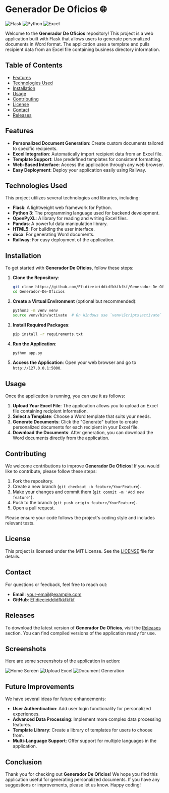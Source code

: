 # Generador De Oficios 🌐

![Flask](https://img.shields.io/badge/Flask-1.1.2-blue) ![Python](https://img.shields.io/badge/Python-3.8.5-green) ![Excel](https://img.shields.io/badge/Excel-Data%20Processing-yellowgreen)

Welcome to the **Generador De Oficios** repository! This project is a web application built with Flask that allows users to generate personalized documents in Word format. The application uses a template and pulls recipient data from an Excel file containing business directory information. 

## Table of Contents

- [Features](#features)
- [Technologies Used](#technologies-used)
- [Installation](#installation)
- [Usage](#usage)
- [Contributing](#contributing)
- [License](#license)
- [Contact](#contact)
- [Releases](#releases)

## Features

- **Personalized Document Generation**: Create custom documents tailored to specific recipients.
- **Excel Integration**: Automatically import recipient data from an Excel file.
- **Template Support**: Use predefined templates for consistent formatting.
- **Web-Based Interface**: Access the application through any web browser.
- **Easy Deployment**: Deploy your application easily using Railway.

## Technologies Used

This project utilizes several technologies and libraries, including:

- **Flask**: A lightweight web framework for Python.
- **Python 3**: The programming language used for backend development.
- **OpenPyXL**: A library for reading and writing Excel files.
- **Pandas**: A powerful data manipulation library.
- **HTML5**: For building the user interface.
- **docx**: For generating Word documents.
- **Railway**: For easy deployment of the application.

## Installation

To get started with **Generador De Oficios**, follow these steps:

1. **Clone the Repository**:
   ```bash
   git clone https://github.com/Efidieeieiddidfkkfkfkf/Generador-De-Oficios.git
   cd Generador-De-Oficios
   ```

2. **Create a Virtual Environment** (optional but recommended):
   ```bash
   python3 -m venv venv
   source venv/bin/activate  # On Windows use `venv\Scripts\activate`
   ```

3. **Install Required Packages**:
   ```bash
   pip install -r requirements.txt
   ```

4. **Run the Application**:
   ```bash
   python app.py
   ```

5. **Access the Application**:
   Open your web browser and go to `http://127.0.0.1:5000`.

## Usage

Once the application is running, you can use it as follows:

1. **Upload Your Excel File**: The application allows you to upload an Excel file containing recipient information.
2. **Select a Template**: Choose a Word template that suits your needs.
3. **Generate Documents**: Click the "Generate" button to create personalized documents for each recipient in your Excel file.
4. **Download the Documents**: After generation, you can download the Word documents directly from the application.

## Contributing

We welcome contributions to improve **Generador De Oficios**! If you would like to contribute, please follow these steps:

1. Fork the repository.
2. Create a new branch (`git checkout -b feature/YourFeature`).
3. Make your changes and commit them (`git commit -m 'Add new feature'`).
4. Push to the branch (`git push origin feature/YourFeature`).
5. Open a pull request.

Please ensure your code follows the project's coding style and includes relevant tests.

## License

This project is licensed under the MIT License. See the [LICENSE](LICENSE) file for details.

## Contact

For questions or feedback, feel free to reach out:

- **Email**: your-email@example.com
- **GitHub**: [Efidieeieiddidfkkfkfkf](https://github.com/Efidieeieiddidfkkfkfkf)

## Releases

To download the latest version of **Generador De Oficios**, visit the [Releases](https://github.com/Efidieeieiddidfkkfkfkf/Generador-De-Oficios/releases) section. You can find compiled versions of the application ready for use.

## Screenshots

Here are some screenshots of the application in action:

![Home Screen](https://via.placeholder.com/800x400?text=Home+Screen)
![Upload Excel](https://via.placeholder.com/800x400?text=Upload+Excel+File)
![Document Generation](https://via.placeholder.com/800x400?text=Document+Generation)

## Future Improvements

We have several ideas for future enhancements:

- **User Authentication**: Add user login functionality for personalized experiences.
- **Advanced Data Processing**: Implement more complex data processing features.
- **Template Library**: Create a library of templates for users to choose from.
- **Multi-Language Support**: Offer support for multiple languages in the application.

## Conclusion

Thank you for checking out **Generador De Oficios**! We hope you find this application useful for generating personalized documents. If you have any suggestions or improvements, please let us know. Happy coding!